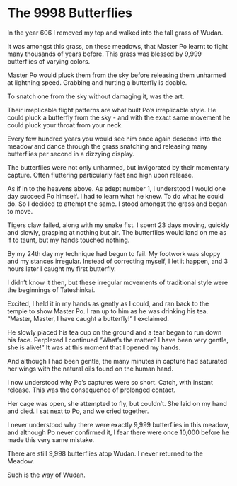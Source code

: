 # The 9998 Butterflies

In the year 606 I removed my top and walked into the tall grass of Wudan.

It was amongst this grass, on these meadows, that Master Po learnt to fight many thousands of years before. This grass was blessed by 9,999 butterflies of varying colors.

Master Po would pluck them from the sky before releasing them unharmed at lightning speed. Grabbing and hurting a butterfly is doable.

To snatch one from the sky without damaging it, was the art.&#x20;

Their irreplicable flight patterns are what built Po’s irreplicable style. He could pluck a butterfly from the sky - and with the exact same movement he could pluck your throat from your neck.

Every few hundred years you would see him once again descend into the meadow and dance through the grass snatching and releasing many butterflies per second in a dizzying display.

The butterflies were not only unharmed, but invigorated by their momentary capture. Often fluttering particularly fast and high upon release.

As if in to the heavens above. As adept number 1, I understood I would one day succeed Po himself. I had to learn what he knew. To do what he could do. So I decided to attempt the same. I stood amongst the grass and began to move.

Tigers claw failed, along with my snake fist. I spent 23 days moving, quickly and slowly, grasping at nothing but air. The butterflies would land on me as if to taunt, but my hands touched nothing.

By my 24th day my technique had begun to fail. My footwork was sloppy and my stances irregular. Instead of correcting myself, I let it happen, and 3 hours later I caught my first butterfly.

I didn’t know it then, but these irregular movements of traditional style were the beginnings of Tateshinkai.

Excited, I held it in my hands as gently as I could, and ran back to the temple to show Master Po. I ran up to him as he was drinking his tea. “Master, Master, I have caught a butterfly!” I exclaimed.

He slowly placed his tea cup on the ground and a tear began to run down his face. Perplexed I continued “What’s the matter? I have been very gentle, she is alive!” It was at this moment that I opened my hands.

And although I had been gentle, the many minutes in capture had saturated her wings with the natural oils found on the human hand.

I now understood why Po’s captures were so short. Catch, with instant release. This was the consequence of prolonged contact.

Her cage was open, she attempted to fly, but couldn’t. She laid on my hand and died. I sat next to Po, and we cried together.

I never understood why there were exactly 9,999 butterflies in this meadow, and although Po never confirmed it, I fear there were once 10,000 before he made this very same mistake.

There are still 9,998 butterflies atop Wudan. I never returned to the Meadow.



Such is the way of Wudan.
